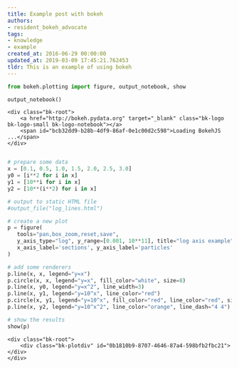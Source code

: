 ```yaml
---
title: Example post with bokeh
authors:
- resident_bokeh_advocate
tags:
- knowledge
- example
created_at: 2016-06-29 00:00:00
updated_at: 2019-03-09 17:45:21.762453
tldr: This is an example of using bokeh
---
```


```python
from bokeh.plotting import figure, output_notebook, show

output_notebook()
```



    <div class="bk-root">
        <a href="http://bokeh.pydata.org" target="_blank" class="bk-logo bk-logo-small bk-logo-notebook"></a>
        <span id="bcb32dd9-b28b-4df9-86af-0e1c00d2c598">Loading BokehJS ...</span>
    </div>





<div id="afdd3e72-7d9d-459d-879b-a21aaa78bb0c"></div>
<div class="output_subarea output_javascript ">
<script type="text/javascript">
var element = $('#afdd3e72-7d9d-459d-879b-a21aaa78bb0c');

(function(global) {
  function now() {
    return new Date();
  }

  var force = true;

  if (typeof (window._bokeh_onload_callbacks) === "undefined" || force === true) {
    window._bokeh_onload_callbacks = [];
    window._bokeh_is_loading = undefined;
  }


  
  if (typeof (window._bokeh_timeout) === "undefined" || force === true) {
    window._bokeh_timeout = Date.now() + 5000;
    window._bokeh_failed_load = false;
  }

  var NB_LOAD_WARNING = {'data': {'text/html':
     "<div style='background-color: #fdd'>\n"+
     "<p>\n"+
     "BokehJS does not appear to have successfully loaded. If loading BokehJS from CDN, this \n"+
     "may be due to a slow or bad network connection. Possible fixes:\n"+
     "</p>\n"+
     "<ul>\n"+
     "<li>re-rerun `output_notebook()` to attempt to load from CDN again, or</li>\n"+
     "<li>use INLINE resources instead, as so:</li>\n"+
     "</ul>\n"+
     "<code>\n"+
     "from bokeh.resources import INLINE\n"+
     "output_notebook(resources=INLINE)\n"+
     "</code>\n"+
     "</div>"}};

  function display_loaded() {
    if (window.Bokeh !== undefined) {
      document.getElementById("bcb32dd9-b28b-4df9-86af-0e1c00d2c598").textContent = "BokehJS successfully loaded.";
    } else if (Date.now() < window._bokeh_timeout) {
      setTimeout(display_loaded, 100)
    }
  }

  function run_callbacks() {
    window._bokeh_onload_callbacks.forEach(function(callback) { callback() });
    delete window._bokeh_onload_callbacks
    console.info("Bokeh: all callbacks have finished");
  }

  function load_libs(js_urls, callback) {
    window._bokeh_onload_callbacks.push(callback);
    if (window._bokeh_is_loading > 0) {
      console.log("Bokeh: BokehJS is being loaded, scheduling callback at", now());
      return null;
    }
    if (js_urls == null || js_urls.length === 0) {
      run_callbacks();
      return null;
    }
    console.log("Bokeh: BokehJS not loaded, scheduling load and callback at", now());
    window._bokeh_is_loading = js_urls.length;
    for (var i = 0; i < js_urls.length; i++) {
      var url = js_urls[i];
      var s = document.createElement('script');
      s.src = url;
      s.async = false;
      s.onreadystatechange = s.onload = function() {
        window._bokeh_is_loading--;
        if (window._bokeh_is_loading === 0) {
          console.log("Bokeh: all BokehJS libraries loaded");
          run_callbacks()
        }
      };
      s.onerror = function() {
        console.warn("failed to load library " + url);
      };
      console.log("Bokeh: injecting script tag for BokehJS library: ", url);
      document.getElementsByTagName("head")[0].appendChild(s);
    }
  };var element = document.getElementById("bcb32dd9-b28b-4df9-86af-0e1c00d2c598");
  if (element == null) {
    console.log("Bokeh: ERROR: autoload.js configured with elementid 'bcb32dd9-b28b-4df9-86af-0e1c00d2c598' but no matching script tag was found. ")
    return false;
  }

  var js_urls = ["https://cdn.pydata.org/bokeh/release/bokeh-0.12.4.min.js", "https://cdn.pydata.org/bokeh/release/bokeh-widgets-0.12.4.min.js"];

  var inline_js = [
    function(Bokeh) {
      Bokeh.set_log_level("info");
    },
    
    function(Bokeh) {
      
      document.getElementById("bcb32dd9-b28b-4df9-86af-0e1c00d2c598").textContent = "BokehJS is loading...";
    },
    function(Bokeh) {
      console.log("Bokeh: injecting CSS: https://cdn.pydata.org/bokeh/release/bokeh-0.12.4.min.css");
      Bokeh.embed.inject_css("https://cdn.pydata.org/bokeh/release/bokeh-0.12.4.min.css");
      console.log("Bokeh: injecting CSS: https://cdn.pydata.org/bokeh/release/bokeh-widgets-0.12.4.min.css");
      Bokeh.embed.inject_css("https://cdn.pydata.org/bokeh/release/bokeh-widgets-0.12.4.min.css");
    }
  ];

  function run_inline_js() {
    
    if ((window.Bokeh !== undefined) || (force === true)) {
      for (var i = 0; i < inline_js.length; i++) {
        inline_js[i](window.Bokeh);
      }if (force === true) {
        display_loaded();
      }} else if (Date.now() < window._bokeh_timeout) {
      setTimeout(run_inline_js, 100);
    } else if (!window._bokeh_failed_load) {
      console.log("Bokeh: BokehJS failed to load within specified timeout.");
      window._bokeh_failed_load = true;
    } else if (force !== true) {
      var cell = $(document.getElementById("bcb32dd9-b28b-4df9-86af-0e1c00d2c598")).parents('.cell').data().cell;
      cell.output_area.append_execute_result(NB_LOAD_WARNING)
    }

  }

  if (window._bokeh_is_loading === 0) {
    console.log("Bokeh: BokehJS loaded, going straight to plotting");
    run_inline_js();
  } else {
    load_libs(js_urls, function() {
      console.log("Bokeh: BokehJS plotting callback run at", now());
      run_inline_js();
    });
  }
}(this));
</script>
</div>


```python

# prepare some data
x = [0.1, 0.5, 1.0, 1.5, 2.0, 2.5, 3.0]
y0 = [i**2 for i in x]
y1 = [10**i for i in x]
y2 = [10**(i**2) for i in x]

# output to static HTML file
#output_file("log_lines.html")

# create a new plot
p = figure(
   tools="pan,box_zoom,reset,save",
   y_axis_type="log", y_range=[0.001, 10**11], title="log axis example",
   x_axis_label='sections', y_axis_label='particles'
)

# add some renderers
p.line(x, x, legend="y=x")
p.circle(x, x, legend="y=x", fill_color="white", size=8)
p.line(x, y0, legend="y=x^2", line_width=3)
p.line(x, y1, legend="y=10^x", line_color="red")
p.circle(x, y1, legend="y=10^x", fill_color="red", line_color="red", size=6)
p.line(x, y2, legend="y=10^x^2", line_color="orange", line_dash="4 4")

# show the results
show(p)
```




    <div class="bk-root">
        <div class="bk-plotdiv" id="0b1810b9-8707-4646-87a4-598bfb2fbc21"></div>
    </div>
<script type="text/javascript">
  
  (function(global) {
    function now() {
      return new Date();
    }
  
    var force = false;
  
    if (typeof (window._bokeh_onload_callbacks) === "undefined" || force === true) {
      window._bokeh_onload_callbacks = [];
      window._bokeh_is_loading = undefined;
    }
  
  
    
    if (typeof (window._bokeh_timeout) === "undefined" || force === true) {
      window._bokeh_timeout = Date.now() + 0;
      window._bokeh_failed_load = false;
    }
  
    var NB_LOAD_WARNING = {'data': {'text/html':
       "<div style='background-color: #fdd'>\n"+
       "<p>\n"+
       "BokehJS does not appear to have successfully loaded. If loading BokehJS from CDN, this \n"+
       "may be due to a slow or bad network connection. Possible fixes:\n"+
       "</p>\n"+
       "<ul>\n"+
       "<li>re-rerun `output_notebook()` to attempt to load from CDN again, or</li>\n"+
       "<li>use INLINE resources instead, as so:</li>\n"+
       "</ul>\n"+
       "<code>\n"+
       "from bokeh.resources import INLINE\n"+
       "output_notebook(resources=INLINE)\n"+
       "</code>\n"+
       "</div>"}};
  
    function display_loaded() {
      if (window.Bokeh !== undefined) {
        document.getElementById("0b1810b9-8707-4646-87a4-598bfb2fbc21").textContent = "BokehJS successfully loaded.";
      } else if (Date.now() < window._bokeh_timeout) {
        setTimeout(display_loaded, 100)
      }
    }
  
    function run_callbacks() {
      window._bokeh_onload_callbacks.forEach(function(callback) { callback() });
      delete window._bokeh_onload_callbacks
      console.info("Bokeh: all callbacks have finished");
    }
  
    function load_libs(js_urls, callback) {
      window._bokeh_onload_callbacks.push(callback);
      if (window._bokeh_is_loading > 0) {
        console.log("Bokeh: BokehJS is being loaded, scheduling callback at", now());
        return null;
      }
      if (js_urls == null || js_urls.length === 0) {
        run_callbacks();
        return null;
      }
      console.log("Bokeh: BokehJS not loaded, scheduling load and callback at", now());
      window._bokeh_is_loading = js_urls.length;
      for (var i = 0; i < js_urls.length; i++) {
        var url = js_urls[i];
        var s = document.createElement('script');
        s.src = url;
        s.async = false;
        s.onreadystatechange = s.onload = function() {
          window._bokeh_is_loading--;
          if (window._bokeh_is_loading === 0) {
            console.log("Bokeh: all BokehJS libraries loaded");
            run_callbacks()
          }
        };
        s.onerror = function() {
          console.warn("failed to load library " + url);
        };
        console.log("Bokeh: injecting script tag for BokehJS library: ", url);
        document.getElementsByTagName("head")[0].appendChild(s);
      }
    };var element = document.getElementById("0b1810b9-8707-4646-87a4-598bfb2fbc21");
    if (element == null) {
      console.log("Bokeh: ERROR: autoload.js configured with elementid '0b1810b9-8707-4646-87a4-598bfb2fbc21' but no matching script tag was found. ")
      return false;
    }
  
    var js_urls = [];
  
    var inline_js = [
      function(Bokeh) {
        (function() {
          var fn = function() {
            var docs_json = {"5fd8989d-5ba4-4694-9708-3ce5a38c9053":{"roots":{"references":[{"attributes":{"callback":null},"id":"e42c6eec-123b-48d5-917c-f4e837b8ec3c","type":"DataRange1d"},{"attributes":{"active_drag":"auto","active_scroll":"auto","active_tap":"auto","tools":[{"id":"a3a4bf99-7dd7-48e3-8a05-9b1a7871dfd6","type":"PanTool"},{"id":"07c3d8c3-2e7f-4002-8754-3b1a796b65a4","type":"BoxZoomTool"},{"id":"c5515257-1cb0-4bad-af9e-0756ab808011","type":"ResetTool"},{"id":"8723fb58-a504-4635-9d42-36f725ee321a","type":"SaveTool"}]},"id":"5ce05362-f1ee-4b42-91a1-a84dd1e8f87e","type":"Toolbar"},{"attributes":{"plot":null,"text":"log axis example"},"id":"bf0fb47a-f88a-46d7-abe6-96797e92af9f","type":"Title"},{"attributes":{"data_source":{"id":"f6e4559e-f97e-48be-b5ed-4f80fd243e9e","type":"ColumnDataSource"},"glyph":{"id":"2da715ac-2ae1-4dc0-b87d-5dd98c688ab0","type":"Line"},"hover_glyph":null,"nonselection_glyph":{"id":"e7ae83aa-74c2-4495-9cf3-cc1c1a22295f","type":"Line"},"selection_glyph":null},"id":"592e1df6-271e-4a46-bd77-9a99c0ba82d7","type":"GlyphRenderer"},{"attributes":{},"id":"b9521e2e-32ad-4a83-9aab-7010e5935f02","type":"ToolEvents"},{"attributes":{"axis_label":"sections","formatter":{"id":"c7c8c01a-501f-488e-a9bb-1bb9040d081e","type":"BasicTickFormatter"},"plot":{"id":"496f67ce-5669-4ae3-86da-fde8307c2b61","subtype":"Figure","type":"Plot"},"ticker":{"id":"b314b78e-08d6-43f0-9abf-d4c5191025c0","type":"BasicTicker"}},"id":"f7f59ba2-081b-4fef-a3ea-728b0fa77821","type":"LinearAxis"},{"attributes":{"callback":null,"end":100000000000,"start":0.001},"id":"388471b9-d56d-4326-9250-47478b4ad73b","type":"Range1d"},{"attributes":{},"id":"b314b78e-08d6-43f0-9abf-d4c5191025c0","type":"BasicTicker"},{"attributes":{"plot":{"id":"496f67ce-5669-4ae3-86da-fde8307c2b61","subtype":"Figure","type":"Plot"},"ticker":{"id":"b314b78e-08d6-43f0-9abf-d4c5191025c0","type":"BasicTicker"}},"id":"8afad29e-4e4c-4d4f-8d76-6eaeb44d587a","type":"Grid"},{"attributes":{"axis_label":"particles","formatter":{"id":"a3d66897-12cd-4d83-bc37-6f8b8ef82559","type":"LogTickFormatter"},"plot":{"id":"496f67ce-5669-4ae3-86da-fde8307c2b61","subtype":"Figure","type":"Plot"},"ticker":{"id":"c125b3b8-bd7a-450f-a747-66e92be85448","type":"LogTicker"}},"id":"2d9bb4dc-590a-48c7-8b96-63f21d4f3621","type":"LogAxis"},{"attributes":{"num_minor_ticks":10},"id":"c125b3b8-bd7a-450f-a747-66e92be85448","type":"LogTicker"},{"attributes":{"dimension":1,"plot":{"id":"496f67ce-5669-4ae3-86da-fde8307c2b61","subtype":"Figure","type":"Plot"},"ticker":{"id":"c125b3b8-bd7a-450f-a747-66e92be85448","type":"LogTicker"}},"id":"26e6d389-868b-4a2d-9b43-84bf6e14881f","type":"Grid"},{"attributes":{"plot":{"id":"496f67ce-5669-4ae3-86da-fde8307c2b61","subtype":"Figure","type":"Plot"}},"id":"a3a4bf99-7dd7-48e3-8a05-9b1a7871dfd6","type":"PanTool"},{"attributes":{"callback":null,"column_names":["x","y"],"data":{"x":[0.1,0.5,1.0,1.5,2.0,2.5,3.0],"y":[0.010000000000000002,0.25,1.0,2.25,4.0,6.25,9.0]}},"id":"365642a4-249f-4bf5-80f8-80c3efa3399f","type":"ColumnDataSource"},{"attributes":{"line_color":{"value":"red"},"x":{"field":"x"},"y":{"field":"y"}},"id":"aefc5288-13f5-4f62-b4d7-349c9524eb0a","type":"Line"},{"attributes":{"line_alpha":{"value":0.1},"line_color":{"value":"#1f77b4"},"x":{"field":"x"},"y":{"field":"y"}},"id":"e7ae83aa-74c2-4495-9cf3-cc1c1a22295f","type":"Line"},{"attributes":{},"id":"c7c8c01a-501f-488e-a9bb-1bb9040d081e","type":"BasicTickFormatter"},{"attributes":{"fill_color":{"value":"white"},"line_color":{"value":"#1f77b4"},"size":{"units":"screen","value":8},"x":{"field":"x"},"y":{"field":"y"}},"id":"0697920f-4448-41bd-a4ac-e3d0ad6177d5","type":"Circle"},{"attributes":{"overlay":{"id":"246bf449-3b89-476b-b5d6-4acc10675c06","type":"BoxAnnotation"},"plot":{"id":"496f67ce-5669-4ae3-86da-fde8307c2b61","subtype":"Figure","type":"Plot"}},"id":"07c3d8c3-2e7f-4002-8754-3b1a796b65a4","type":"BoxZoomTool"},{"attributes":{"plot":{"id":"496f67ce-5669-4ae3-86da-fde8307c2b61","subtype":"Figure","type":"Plot"}},"id":"c5515257-1cb0-4bad-af9e-0756ab808011","type":"ResetTool"},{"attributes":{"bottom_units":"screen","fill_alpha":{"value":0.5},"fill_color":{"value":"lightgrey"},"left_units":"screen","level":"overlay","line_alpha":{"value":1.0},"line_color":{"value":"black"},"line_dash":[4,4],"line_width":{"value":2},"plot":null,"render_mode":"css","right_units":"screen","top_units":"screen"},"id":"246bf449-3b89-476b-b5d6-4acc10675c06","type":"BoxAnnotation"},{"attributes":{"label":{"value":"y=x"},"renderers":[{"id":"592e1df6-271e-4a46-bd77-9a99c0ba82d7","type":"GlyphRenderer"},{"id":"2e014e14-c1c0-4f1f-8bdb-ddc7e4433861","type":"GlyphRenderer"}]},"id":"351a5153-5ec5-487b-a4f4-4a5db7f3f1c8","type":"LegendItem"},{"attributes":{"data_source":{"id":"8e0cf1ce-e1cd-4cc5-b907-5ea574e829cc","type":"ColumnDataSource"},"glyph":{"id":"0697920f-4448-41bd-a4ac-e3d0ad6177d5","type":"Circle"},"hover_glyph":null,"nonselection_glyph":{"id":"1464da6f-b637-47c0-a457-f2a2703d23f4","type":"Circle"},"selection_glyph":null},"id":"2e014e14-c1c0-4f1f-8bdb-ddc7e4433861","type":"GlyphRenderer"},{"attributes":{"fill_alpha":{"value":0.1},"fill_color":{"value":"#1f77b4"},"line_alpha":{"value":0.1},"line_color":{"value":"#1f77b4"},"size":{"units":"screen","value":8},"x":{"field":"x"},"y":{"field":"y"}},"id":"1464da6f-b637-47c0-a457-f2a2703d23f4","type":"Circle"},{"attributes":{"callback":null,"column_names":["x","y"],"data":{"x":[0.1,0.5,1.0,1.5,2.0,2.5,3.0],"y":[1.2589254117941673,3.1622776601683795,10.0,31.622776601683793,100.0,316.22776601683796,1000.0]}},"id":"35ea85b7-26aa-4dc7-9312-591e5c8ee0c0","type":"ColumnDataSource"},{"attributes":{"items":[{"id":"351a5153-5ec5-487b-a4f4-4a5db7f3f1c8","type":"LegendItem"},{"id":"9dedffb6-055f-4e22-9463-cbbfe1b246a9","type":"LegendItem"},{"id":"e9dff3fb-ab1d-4760-87c5-261501244b4d","type":"LegendItem"},{"id":"d1a0b0f4-03ca-42f7-bee7-bfd2e75468bb","type":"LegendItem"}],"plot":{"id":"496f67ce-5669-4ae3-86da-fde8307c2b61","subtype":"Figure","type":"Plot"}},"id":"a4236d4a-8cfd-4e03-8ed3-2b741bebb630","type":"Legend"},{"attributes":{"fill_color":{"value":"red"},"line_color":{"value":"red"},"size":{"units":"screen","value":6},"x":{"field":"x"},"y":{"field":"y"}},"id":"41b8f304-2c8c-46b9-94e1-c89cbd6aa1ae","type":"Circle"},{"attributes":{"line_color":{"value":"#1f77b4"},"line_width":{"value":3},"x":{"field":"x"},"y":{"field":"y"}},"id":"bd110b14-f1c5-48f6-be4f-720f1c59a0b1","type":"Line"},{"attributes":{"line_alpha":{"value":0.1},"line_color":{"value":"#1f77b4"},"line_width":{"value":3},"x":{"field":"x"},"y":{"field":"y"}},"id":"a2926826-d264-4cf4-82d4-9b25ff708593","type":"Line"},{"attributes":{"data_source":{"id":"365642a4-249f-4bf5-80f8-80c3efa3399f","type":"ColumnDataSource"},"glyph":{"id":"bd110b14-f1c5-48f6-be4f-720f1c59a0b1","type":"Line"},"hover_glyph":null,"nonselection_glyph":{"id":"a2926826-d264-4cf4-82d4-9b25ff708593","type":"Line"},"selection_glyph":null},"id":"c7982ebf-223d-420f-b5e8-466442bbf86f","type":"GlyphRenderer"},{"attributes":{"label":{"value":"y=x^2"},"renderers":[{"id":"c7982ebf-223d-420f-b5e8-466442bbf86f","type":"GlyphRenderer"}]},"id":"9dedffb6-055f-4e22-9463-cbbfe1b246a9","type":"LegendItem"},{"attributes":{"line_color":{"value":"orange"},"line_dash":[4,4],"x":{"field":"x"},"y":{"field":"y"}},"id":"f8530987-3690-4896-9694-1b337747909c","type":"Line"},{"attributes":{"line_alpha":{"value":0.1},"line_color":{"value":"#1f77b4"},"x":{"field":"x"},"y":{"field":"y"}},"id":"d13b4f22-abed-4686-81d6-bd85a4ea3b22","type":"Line"},{"attributes":{"callback":null,"column_names":["x","y"],"data":{"x":[0.1,0.5,1.0,1.5,2.0,2.5,3.0],"y":[1.2589254117941673,3.1622776601683795,10.0,31.622776601683793,100.0,316.22776601683796,1000.0]}},"id":"fe717e94-afea-4fdb-94ea-e530487c1e55","type":"ColumnDataSource"},{"attributes":{"label":{"value":"y=10^x"},"renderers":[{"id":"20b21bb4-7d18-4e09-a0c4-d3805f55757f","type":"GlyphRenderer"},{"id":"083b8dfe-73f1-4ff6-bfbb-e66a69fac9f7","type":"GlyphRenderer"}]},"id":"e9dff3fb-ab1d-4760-87c5-261501244b4d","type":"LegendItem"},{"attributes":{"data_source":{"id":"35ea85b7-26aa-4dc7-9312-591e5c8ee0c0","type":"ColumnDataSource"},"glyph":{"id":"aefc5288-13f5-4f62-b4d7-349c9524eb0a","type":"Line"},"hover_glyph":null,"nonselection_glyph":{"id":"d13b4f22-abed-4686-81d6-bd85a4ea3b22","type":"Line"},"selection_glyph":null},"id":"20b21bb4-7d18-4e09-a0c4-d3805f55757f","type":"GlyphRenderer"},{"attributes":{"callback":null,"column_names":["x","y"],"data":{"x":[0.1,0.5,1.0,1.5,2.0,2.5,3.0],"y":[1.023292992280754,1.7782794100389228,10.0,177.82794100389228,10000.0,1778279.410038923,1000000000.0]}},"id":"cddaf582-3cd0-4605-a8f1-30baba6d385c","type":"ColumnDataSource"},{"attributes":{"data_source":{"id":"fe717e94-afea-4fdb-94ea-e530487c1e55","type":"ColumnDataSource"},"glyph":{"id":"41b8f304-2c8c-46b9-94e1-c89cbd6aa1ae","type":"Circle"},"hover_glyph":null,"nonselection_glyph":{"id":"b89cb0c4-4857-487c-9732-127c8ddda4dc","type":"Circle"},"selection_glyph":null},"id":"083b8dfe-73f1-4ff6-bfbb-e66a69fac9f7","type":"GlyphRenderer"},{"attributes":{"line_color":{"value":"#1f77b4"},"x":{"field":"x"},"y":{"field":"y"}},"id":"2da715ac-2ae1-4dc0-b87d-5dd98c688ab0","type":"Line"},{"attributes":{"fill_alpha":{"value":0.1},"fill_color":{"value":"#1f77b4"},"line_alpha":{"value":0.1},"line_color":{"value":"#1f77b4"},"size":{"units":"screen","value":6},"x":{"field":"x"},"y":{"field":"y"}},"id":"b89cb0c4-4857-487c-9732-127c8ddda4dc","type":"Circle"},{"attributes":{"line_alpha":{"value":0.1},"line_color":{"value":"#1f77b4"},"line_dash":[4,4],"x":{"field":"x"},"y":{"field":"y"}},"id":"73f57e4a-d8e9-4923-8be4-544d24e84453","type":"Line"},{"attributes":{"data_source":{"id":"cddaf582-3cd0-4605-a8f1-30baba6d385c","type":"ColumnDataSource"},"glyph":{"id":"f8530987-3690-4896-9694-1b337747909c","type":"Line"},"hover_glyph":null,"nonselection_glyph":{"id":"73f57e4a-d8e9-4923-8be4-544d24e84453","type":"Line"},"selection_glyph":null},"id":"8e933357-349f-486a-9dcb-69fd7c86c447","type":"GlyphRenderer"},{"attributes":{"label":{"value":"y=10^x^2"},"renderers":[{"id":"8e933357-349f-486a-9dcb-69fd7c86c447","type":"GlyphRenderer"}]},"id":"d1a0b0f4-03ca-42f7-bee7-bfd2e75468bb","type":"LegendItem"},{"attributes":{"plot":{"id":"496f67ce-5669-4ae3-86da-fde8307c2b61","subtype":"Figure","type":"Plot"}},"id":"8723fb58-a504-4635-9d42-36f725ee321a","type":"SaveTool"},{"attributes":{"callback":null,"column_names":["x","y"],"data":{"x":[0.1,0.5,1.0,1.5,2.0,2.5,3.0],"y":[0.1,0.5,1.0,1.5,2.0,2.5,3.0]}},"id":"8e0cf1ce-e1cd-4cc5-b907-5ea574e829cc","type":"ColumnDataSource"},{"attributes":{"ticker":null},"id":"a3d66897-12cd-4d83-bc37-6f8b8ef82559","type":"LogTickFormatter"},{"attributes":{"callback":null,"column_names":["x","y"],"data":{"x":[0.1,0.5,1.0,1.5,2.0,2.5,3.0],"y":[0.1,0.5,1.0,1.5,2.0,2.5,3.0]}},"id":"f6e4559e-f97e-48be-b5ed-4f80fd243e9e","type":"ColumnDataSource"},{"attributes":{"below":[{"id":"f7f59ba2-081b-4fef-a3ea-728b0fa77821","type":"LinearAxis"}],"left":[{"id":"2d9bb4dc-590a-48c7-8b96-63f21d4f3621","type":"LogAxis"}],"renderers":[{"id":"f7f59ba2-081b-4fef-a3ea-728b0fa77821","type":"LinearAxis"},{"id":"8afad29e-4e4c-4d4f-8d76-6eaeb44d587a","type":"Grid"},{"id":"2d9bb4dc-590a-48c7-8b96-63f21d4f3621","type":"LogAxis"},{"id":"26e6d389-868b-4a2d-9b43-84bf6e14881f","type":"Grid"},{"id":"246bf449-3b89-476b-b5d6-4acc10675c06","type":"BoxAnnotation"},{"id":"a4236d4a-8cfd-4e03-8ed3-2b741bebb630","type":"Legend"},{"id":"592e1df6-271e-4a46-bd77-9a99c0ba82d7","type":"GlyphRenderer"},{"id":"2e014e14-c1c0-4f1f-8bdb-ddc7e4433861","type":"GlyphRenderer"},{"id":"c7982ebf-223d-420f-b5e8-466442bbf86f","type":"GlyphRenderer"},{"id":"20b21bb4-7d18-4e09-a0c4-d3805f55757f","type":"GlyphRenderer"},{"id":"083b8dfe-73f1-4ff6-bfbb-e66a69fac9f7","type":"GlyphRenderer"},{"id":"8e933357-349f-486a-9dcb-69fd7c86c447","type":"GlyphRenderer"}],"title":{"id":"bf0fb47a-f88a-46d7-abe6-96797e92af9f","type":"Title"},"tool_events":{"id":"b9521e2e-32ad-4a83-9aab-7010e5935f02","type":"ToolEvents"},"toolbar":{"id":"5ce05362-f1ee-4b42-91a1-a84dd1e8f87e","type":"Toolbar"},"x_range":{"id":"e42c6eec-123b-48d5-917c-f4e837b8ec3c","type":"DataRange1d"},"y_mapper_type":"log","y_range":{"id":"388471b9-d56d-4326-9250-47478b4ad73b","type":"Range1d"}},"id":"496f67ce-5669-4ae3-86da-fde8307c2b61","subtype":"Figure","type":"Plot"}],"root_ids":["496f67ce-5669-4ae3-86da-fde8307c2b61"]},"title":"Bokeh Application","version":"0.12.4"}};
            var render_items = [{"docid":"5fd8989d-5ba4-4694-9708-3ce5a38c9053","elementid":"0b1810b9-8707-4646-87a4-598bfb2fbc21","modelid":"496f67ce-5669-4ae3-86da-fde8307c2b61"}];
            
            Bokeh.embed.embed_items(docs_json, render_items);
          };
          if (document.readyState != "loading") fn();
          else document.addEventListener("DOMContentLoaded", fn);
        })();
      },
      function(Bokeh) {
      }
    ];
  
    function run_inline_js() {
      
      if ((window.Bokeh !== undefined) || (force === true)) {
        for (var i = 0; i < inline_js.length; i++) {
          inline_js[i](window.Bokeh);
        }if (force === true) {
          display_loaded();
        }} else if (Date.now() < window._bokeh_timeout) {
        setTimeout(run_inline_js, 100);
      } else if (!window._bokeh_failed_load) {
        console.log("Bokeh: BokehJS failed to load within specified timeout.");
        window._bokeh_failed_load = true;
      } else if (force !== true) {
        var cell = $(document.getElementById("0b1810b9-8707-4646-87a4-598bfb2fbc21")).parents('.cell').data().cell;
        cell.output_area.append_execute_result(NB_LOAD_WARNING)
      }
  
    }
  
    if (window._bokeh_is_loading === 0) {
      console.log("Bokeh: BokehJS loaded, going straight to plotting");
      run_inline_js();
    } else {
      load_libs(js_urls, function() {
        console.log("Bokeh: BokehJS plotting callback run at", now());
        run_inline_js();
      });
    }
  }(this));
</script>
